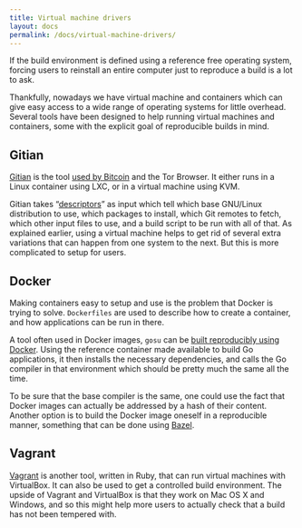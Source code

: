 ```yaml
---
title: Virtual machine drivers
layout: docs
permalink: /docs/virtual-machine-drivers/
---
```


If the build environment is defined using a reference free operating
system, forcing users to reinstall an entire computer just to reproduce
a build is a lot to ask.

Thankfully, nowadays we have virtual machine and containers which can
give easy access to a wide range of operating systems for little
overhead. Several tools have been designed to help running virtual
machines and containers, some with the explicit goal of reproducible
builds in mind.

Gitian
------

[Gitian](https://gitian.org/) is the tool [used by
Bitcoin](https://github.com/bitcoin/bitcoin/blob/master/doc/gitian-building.md)
and the Tor Browser. It either runs in a Linux container using LXC, or in a
virtual machine using KVM.

Gitian takes
“[descriptors](https://github.com/bitcoin/bitcoin/blob/master/contrib/gitian-descriptors/)”
as input which tell which base GNU/Linux distribution to use, which
packages to install, which Git remotes to fetch, which other input
files to use, and a build script to be run with all of that. As explained
earlier, using a virtual machine helps to get rid of several extra
variations that can happen from one system to the next.  But this is
more complicated to setup for users.

Docker
------

Making containers easy to setup and use is the problem that Docker is trying to solve.
`Dockerfiles` are used to describe how to create a container, and how
applications can be run in there.

A tool often used in Docker images, `gosu` can be [built reproducibly
using Docker](https://github.com/tianon/gosu/blob/master/Dockerfile).
Using the reference container made available to build Go applications,
it then installs the necessary dependencies, and calls the Go compiler
in that environment which should be pretty much the same all the time.

To be sure that the base compiler is the same, one could use the fact
that Docker images can actually be addressed by a hash of their content.
Another option is to build the Docker image oneself in a reproducible
manner, something that can be done using
[Bazel](http://bazel.io/docs/be/docker.html).

Vagrant
-------

[Vagrant](https://www.vagrantup.com/) is another tool, written in Ruby,
that can run virtual machines with VirtualBox. It can also be used to
get a controlled build environment. The upside of Vagrant and VirtualBox
is that they work on Mac OS X and Windows, and so this might help more
users to actually check that a build has not been tempered with.
